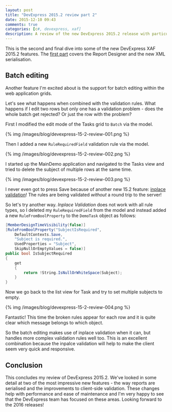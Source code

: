 ```yaml
---
layout: post
title: "DevExpress 2015.2 review part 2"
date: 2015-12-10 09:43
comments: true
categories: [c#, devexpress, xaf]
description: A review of the new DevExpress 2015.2 release with particular focus on the XAF ASP.NET batch editing in list views.
---
```

This is the second and final dive into some of the new DevExpress XAF 2015.2 features. The [first part](/devexpress-15-dot-2-review-part-1/) covers the Report Designer and the new XML serialisation.  

## Batch editing ##
Another feature I'm excited about is the support for batch editing within the web application grids. 

Let's see what happens when combined with the validation rules. What happens if I edit two rows but only one has a validation problem - does the whole batch get rejected? Or just the row with the problem?

First I modified the edit mode of the Tasks grid to `Batch` via the model.

{% img /images/blog/devexpress-15-2-review-001.png %}

Then I added a new `RuleRequiredField` validation rule via the model.

{% img /images/blog/devexpress-15-2-review-002.png %}

I started up the MainDemo application and navigated to the Tasks view and tried to delete the subject of multiple rows at the same time.

{% img /images/blog/devexpress-15-2-review-003.png %}

I never even got to press Save because of another new 15.2 feature: [inplace validation](https://community.devexpress.com/blogs/eaf/archive/2015/11/24/xaf-validation-module-enhancements-for-windows-and-the-web-coming-soon-in-v15-2.aspx)! The rules are being validated _without_ a round trip to the server!

So let's try another way. _Inplace Validation_ does not work with all rule types, so I deleted my `RuleRequiredField` from the model and instead added a new `RuleFromBoolProperty` to the `DemoTask` object as follows:

```c#
[MemberDesignTimeVisibility(false)]
[RuleFromBoolProperty("SubjectIsRequired", 
    DefaultContexts.Save, 
    "Subject is required.", 
    UsedProperties = "Subject", 
    SkipNullOrEmptyValues = false)]
public bool IsSubjectRequired
{
    get
    {
        return !String.IsNullOrWhiteSpace(Subject);
    }
}
```

Now we go back to the list view for Task and try to set multiple subjects to empty.

{% img /images/blog/devexpress-15-2-review-004.png %}

Fantastic! This time the broken rules appear for each row and it is quite clear which message belongs to which object.

So the batch editing makes use of inplace validation when it can, but handles more complex validation rules well too. This is an excellent combination because the inpalce validation will help to make the client seem very quick and responsive.

## Conclusion ##

This concludes my review of DevExpress 2015.2. We've looked in some detail at two of the most impressive new features - the way reports are serialised and the improvements to client-side validation. These changes help with performance and ease of maintenance and I'm very happy to see that the DevExpress team has focused on these areas. Looking forward to the 2016 releases!



